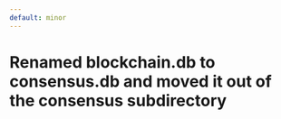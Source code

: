 ```yaml
---
default: minor
---
```


# Renamed blockchain.db to consensus.db and moved it out of the consensus subdirectory
